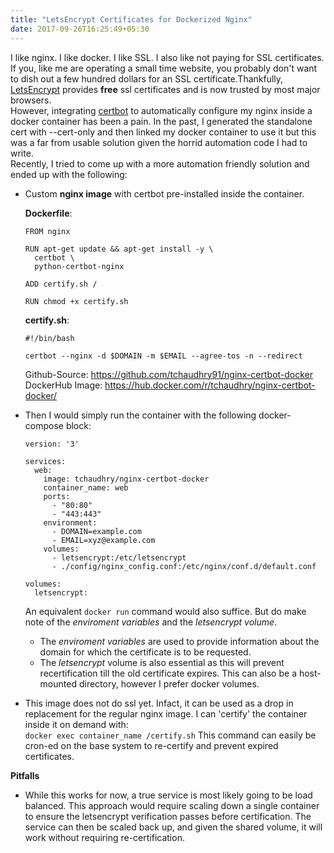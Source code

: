 ```yaml
---
title: "LetsEncrypt Certificates for Dockerized Nginx"
date: 2017-09-26T16:25:49+05:30
---
```


I like nginx. I like docker. I like SSL. I also like not paying for SSL certificates.<br>
If you, like me are operating a small time website, you probably don't want to dish out a few hundred dollars for an SSL certificate.Thankfully, [LetsEncrypt](https://letsencrypt.org) provides **free** ssl certificates and is now trusted by most major browsers.<br>
However, integrating [certbot](https://certbot.eff.org/) to automatically configure my nginx inside a docker container has been a pain. In the past, I generated the standalone cert with --cert-only and then linked my docker container to use it but this was a far from usable solution given the horrid automation code I had to write. <br>
Recently, I tried to come up with a more automation friendly solution and ended up with the following:<br>

  + Custom **nginx image** with certbot pre-installed inside the container. <br>

    **Dockerfile**:
    ```
    FROM nginx

    RUN apt-get update && apt-get install -y \
      certbot \
      python-certbot-nginx

    ADD certify.sh /

    RUN chmod +x certify.sh

    ``` 

    **certify.sh**:
    ```
    #!/bin/bash

    certbot --nginx -d $DOMAIN -m $EMAIL --agree-tos -n --redirect 
    ```

    Github-Source: https://github.com/tchaudhry91/nginx-certbot-docker<br>
    DockerHub Image: https://hub.docker.com/r/tchaudhry/nginx-certbot-docker/

  + Then I would simply run the container with the following docker-compose block:
    ```
    version: '3'

    services:
      web:
        image: tchaudhry/nginx-certbot-docker
        container_name: web
        ports:
          - "80:80"
          - "443:443"
        environment:
          - DOMAIN=example.com
          - EMAIL=xyz@example.com
        volumes:
          - letsencrypt:/etc/letsencrypt
          - ./config/nginx_config.conf:/etc/nginx/conf.d/default.conf

    volumes:
      letsencrypt:
    ```
    
    An equivalent `docker run` command would also suffice. But do make note of the _enviroment variables_ and the _letsencrypt volume_. 

      + The _enviroment variables_ are used to provide information about the domain for which the certificate is to be requested.
      + The _letsencrypt_ volume is also essential as this will prevent recertification till the old certificate expires. This can also be a host-mounted directory, however I prefer docker volumes.

  + This image does not do ssl yet. Infact, it can be used as a drop in replacement for the regular nginx image. I can 'certify' the container inside it on demand with:<br>
    `docker exec container_name /certify.sh`
    This command can easily be cron-ed on the base system to re-certify and prevent expired certificates.

**Pitfalls**

+ While this works for now, a true service is most likely going to be load balanced. This approach would require scaling down a single container to ensure the letsencrypt verification passes before certification. The service can then be scaled back up, and given the shared volume, it will work without requiring re-certification.
